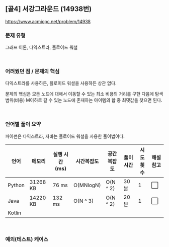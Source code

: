 ## [골4] 서강그라운드 (14938번)

https://www.acmicpc.net/problem/14938

### 문제 유형

그래프 이론, 다익스트라, 플로이드 워셜

<br>

### 어려웠던 점 / 문제의 핵심

다익스트라를 사용하든, 플로이드 워셜을 사용하든 상관 없다.

문제의 핵심은 모든 노드에 대해서 이동할 수 있는 최소 비용의 거리를 구한 다음에 탐색 범위(비용) M이하로 갈 수 있는 노드에 존재하는 아이템의 합 중 최댓값을 찾으면 된다.

<br>

### 언어별 풀이 요약

파이썬은 다익스트라, 자바는 플로이드 워셜을 사용한 풀이법이다.

| 언어   | 메모리   | 실행 시간(ms) | 시간복잡도 | 공간복잡도 | 풀이 시간 | 시도 횟수 | 해설 참고            |
| ------ | -------- | ------------- | ---------- | ---------- | --------- | --------- | -------------------- |
| Python | 31268 KB | 76 ms         | O(MNlogN)  | O(N ^ 2)   | 30분      | 1         | :white_large_square: |
| Java   | 14220 KB | 132 ms        | O(N ^ 3)   | O(N ^ 2)   | 20분      | 1         | :white_large_square: |
| Kotlin |          |               |            |            |           |           |                      |

<br>

### 예외(테스트) 케이스

```
```

